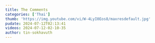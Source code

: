 ```yaml
---
title: The Comments
categories: ['Thai']
thumb: 'https://img.youtube.com/vi/W-4LyI0Eos8/maxresdefault.jpg'
pudate: 2024-07-12T02:13:41
videos: 2024-07-12-02-10-35
author: tin-sokhavuth
---
```

